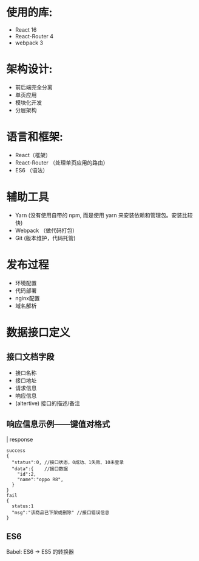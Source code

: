 
# 使用的库:
- React 16
- React-Router 4
- webpack 3

# 架构设计:
- 前后端完全分离
- 单页应用
- 模块化开发
- 分层架构

# 语言和框架:
- React（框架）      
- React-Router （处理单页应用的路由）
- ES6 （语法）

# 辅助工具
- Yarn (没有使用自带的 npm, 而是使用 yarn 来安装依赖和管理包。安装比较快)
- Webpack （做代码打包）
- Git (版本维护，代码托管)

# 发布过程
- 环境配置
- 代码部署
- nginx配置
- 域名解析

# 数据接口定义
## 接口文档字段
- 接口名称
- 接口地址
- 请求信息
- 响应信息
- (altertive) 接口的描述/备注

## 响应信息示例——键值对格式
| response
```
success
{
  "status":0, //接口状态，0成功、1失败、10未登录
  "data":{    //接口数据
    "id":2,   
    "name":"oppo R8",
  }
}
fail
{
  status:1
  "msg":"该商品已下架或删除" //接口错误信息
}
```
## ES6
Babel: ES6 -> ES5 的转换器
